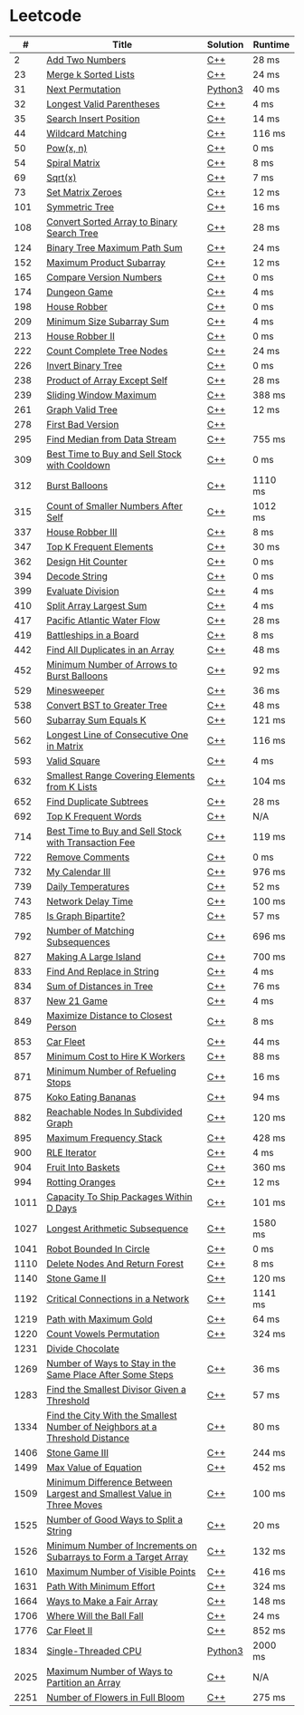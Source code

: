 # Leetcode

| # | Title | Solution | Runtime |
|---| ----- | -------- | ------- |
|2|[ Add Two Numbers](https://leetcode.com/problems/add-two-numbers/)|[C++](./solutions/2.%20Add%20Two%20Numbers.cpp)|28 ms|
|23|[ Merge k Sorted Lists](https://leetcode.com/problems/merge-k-sorted-lists/)|[C++](./solutions/23.%20Merge%20k%20Sorted%20Lists.cpp)|24 ms|
|31|[ Next Permutation](https://leetcode.com/problems/next-permutation/)|[Python3](./solutions/31.%20Next%20Permutation.py)|40 ms|
|32|[ Longest Valid Parentheses](https://leetcode.com/problems/longest-valid-parentheses/)|[C++](./solutions/32.%20Longest%20Valid%20Parentheses.cpp)|4 ms|
|35|[ Search Insert Position](https://leetcode.com/problems/search-insert-position/)|[C++](./solutions/35.%20Search%20Insert%20Position.cpp)|14 ms|
|44|[ Wildcard Matching](https://leetcode.com/problems/wildcard-matching/)|[C++](./solutions/44.%20Wildcard%20Matching.cpp)|116 ms|
|50|[ Pow(x, n)](https://leetcode.com/problems/powx-n/)|[C++](./solutions/50.%20Pow(x%2C%20n).cpp)|0 ms|
|54|[ Spiral Matrix](https://leetcode.com/problems/spiral-matrix/)|[C++](./solutions/54.%20Spiral%20Matrix.cpp)|8 ms|
|69|[ Sqrt(x)](https://leetcode.com/problems/sqrtx/)|[C++](./solutions/69.%20Sqrt(x).cpp)|7 ms|
|73|[ Set Matrix Zeroes](https://leetcode.com/problems/set-matrix-zeroes/)|[C++](./solutions/73.%20Set%20Matrix%20Zeroes.cpp)|12 ms|
|101|[ Symmetric Tree](https://leetcode.com/problems/symmetric-tree/)|[C++](./solutions/101.%20Symmetric%20Tree.cpp)|16 ms|
|108|[ Convert Sorted Array to Binary Search Tree](https://leetcode.com/problems/convert-sorted-array-to-binary-search-tree/)|[C++](./solutions/108.%20Convert%20Sorted%20Array%20to%20Binary%20Search%20Tree.cpp)|28 ms|
|124|[ Binary Tree Maximum Path Sum](https://leetcode.com/problems/binary-tree-maximum-path-sum/)|[C++](./solutions/124.%20Binary%20Tree%20Maximum%20Path%20Sum.cpp)|24 ms|
|152|[ Maximum Product Subarray](https://leetcode.com/problems/maximum-product-subarray/)|[C++](./solutions/152.%20Maximum%20Product%20Subarray.cpp)|12 ms|
|165|[ Compare Version Numbers](https://leetcode.com/problems/compare-version-numbers/)|[C++](./solutions/165.%20Compare%20Version%20Numbers.cpp)|0 ms|
|174|[ Dungeon Game](https://leetcode.com/problems/dungeon-game/)|[C++](./solutions/174.%20Dungeon%20Game.cpp)|4 ms|
|198|[ House Robber](https://leetcode.com/problems/house-robber/)|[C++](./solutions/198.%20House%20Robber.cpp)|0 ms|
|209|[ Minimum Size Subarray Sum](https://leetcode.com/problems/minimum-size-subarray-sum/)|[C++](./solutions/209.%20Minimum%20Size%20Subarray%20Sum.cpp)|4 ms|
|213|[ House Robber II](https://leetcode.com/problems/house-robber-ii/)|[C++](./solutions/213.%20House%20Robber%20II.cpp)|0 ms|
|222|[ Count Complete Tree Nodes](https://leetcode.com/problems/count-complete-tree-nodes/)|[C++](./solutions/222.%20Count%20Complete%20Tree%20Nodes.cpp)|24 ms|
|226|[ Invert Binary Tree](https://leetcode.com/problems/invert-binary-tree/)|[C++](./solutions/226.%20Invert%20Binary%20Tree.cpp)|0 ms|
|238|[ Product of Array Except Self](https://leetcode.com/problems/product-of-array-except-self/)|[C++](./solutions/238.%20Product%20of%20Array%20Except%20Self.cpp)|28 ms|
|239|[ Sliding Window Maximum](https://leetcode.com/problems/sliding-window-maximum/)|[C++](./solutions/239.%20Sliding%20Window%20Maximum.cpp)|388 ms|
|261|[ Graph Valid Tree](https://leetcode.com/problems/graph-valid-tree/)|[C++](./solutions/261.%20Graph%20Valid%20Tree.cpp)|12 ms|
|278|[ First Bad Version](https://leetcode.com/problems/first-bad-version/)|[C++](./solutions/278.%20First%20Bad%20Version.cpp)||
|295|[ Find Median from Data Stream](https://leetcode.com/problems/find-median-from-data-stream/)|[C++](./solutions/295.%20Find%20Median%20from%20Data%20Stream.cpp)|755 ms|
|309|[ Best Time to Buy and Sell Stock with Cooldown](https://leetcode.com/problems/best-time-to-buy-and-sell-stock-with-cooldown/)|[C++](./solutions/309.%20Best%20Time%20to%20Buy%20and%20Sell%20Stock%20with%20Cooldown.cpp)|0 ms|
|312|[ Burst Balloons](https://leetcode.com/problems/burst-balloons/)|[C++](./solutions/312.%20Burst%20Balloons.cpp)|1110 ms|
|315|[ Count of Smaller Numbers After Self](https://leetcode.com/problems/count-of-smaller-numbers-after-self/)|[C++](./solutions/315.%20Count%20of%20Smaller%20Numbers%20After%20Self.cpp)|1012 ms|
|337|[ House Robber III](https://leetcode.com/problems/house-robber-iii/)|[C++](./solutions/337.%20House%20Robber%20III.cpp)|8 ms|
|347|[ Top K Frequent Elements](https://leetcode.com/problems/top-k-frequent-elements/)|[C++](./solutions/347.%20Top%20K%20Frequent%20Elements.cpp)|30 ms|
|362|[ Design Hit Counter](https://leetcode.com/problems/design-hit-counter/)|[C++](./solutions/362.%20Design%20Hit%20Counter.cpp)|0 ms|
|394|[ Decode String](https://leetcode.com/problems/decode-string/)|[C++](./solutions/394.%20Decode%20String.cpp)|0 ms|
|399|[ Evaluate Division](https://leetcode.com/problems/evaluate-division/)|[C++](./solutions/399.%20Evaluate%20Division.cpp)|4 ms|
|410|[ Split Array Largest Sum](https://leetcode.com/problems/split-array-largest-sum/)|[C++](./solutions/410.%20Split%20Array%20Largest%20Sum.cpp)|4 ms|
|417|[ Pacific Atlantic Water Flow](https://leetcode.com/problems/pacific-atlantic-water-flow/)|[C++](./solutions/417.%20Pacific%20Atlantic%20Water%20Flow.cpp)|28 ms|
|419|[ Battleships in a Board](https://leetcode.com/problems/battleships-in-a-board/)|[C++](./solutions/419.%20Battleships%20in%20a%20Board.cpp)|8 ms|
|442|[ Find All Duplicates in an Array](https://leetcode.com/problems/find-all-duplicates-in-an-array/)|[C++](./solutions/442.%20Find%20All%20Duplicates%20in%20an%20Array.cpp)|48 ms|
|452|[ Minimum Number of Arrows to Burst Balloons](https://leetcode.com/problems/minimum-number-of-arrows-to-burst-balloons/)|[C++](./solutions/452.%20Minimum%20Number%20of%20Arrows%20to%20Burst%20Balloons.cpp)|92 ms|
|529|[ Minesweeper](https://leetcode.com/problems/minesweeper/)|[C++](./solutions/529.%20Minesweeper.cpp)|36 ms|
|538|[ Convert BST to Greater Tree](https://leetcode.com/problems/convert-bst-to-greater-tree/)|[C++](./solutions/538.%20Convert%20BST%20to%20Greater%20Tree.cpp)|48 ms|
|560|[ Subarray Sum Equals K](https://leetcode.com/problems/subarray-sum-equals-k/)|[C++](./solutions/560.%20Subarray%20Sum%20Equals%20K.cpp)|121 ms|
|562|[ Longest Line of Consecutive One in Matrix](https://leetcode.com/problems/longest-line-of-consecutive-one-in-matrix/)|[C++](./solutions/562.%20Longest%20Line%20of%20Consecutive%20One%20in%20Matrix.cpp)|116 ms|
|593|[ Valid Square](https://leetcode.com/problems/valid-square/)|[C++](./solutions/593.%20Valid%20Square.cpp)|4 ms|
|632|[ Smallest Range Covering Elements from K Lists](https://leetcode.com/problems/smallest-range-covering-elements-from-k-lists/)|[C++](./solutions/632.%20Smallest%20Range%20Covering%20Elements%20from%20K%20Lists.cpp)|104 ms|
|652|[ Find Duplicate Subtrees](https://leetcode.com/problems/find-duplicate-subtrees/)|[C++](./solutions/652.%20Find%20Duplicate%20Subtrees.cpp)|28 ms|
|692|[ Top K Frequent Words](https://leetcode.com/problems/top-k-frequent-words/)|[C++](./solutions/692.%20Top%20K%20Frequent%20Words.cpp)|N/A|
|714|[ Best Time to Buy and Sell Stock with Transaction Fee](https://leetcode.com/problems/best-time-to-buy-and-sell-stock-with-transaction-fee/)|[C++](./solutions/714.%20Best%20Time%20to%20Buy%20and%20Sell%20Stock%20with%20Transaction%20Fee.cpp)|119 ms|
|722|[ Remove Comments](https://leetcode.com/problems/remove-comments/)|[C++](./solutions/722.%20Remove%20Comments.cpp)|0 ms|
|732|[ My Calendar III](https://leetcode.com/problems/my-calendar-iii/)|[C++](./solutions/732.%20My%20Calendar%20III.cpp)|976 ms|
|739|[ Daily Temperatures](https://leetcode.com/problems/daily-temperatures/)|[C++](./solutions/739.%20Daily%20Temperatures.cpp)|52 ms|
|743|[ Network Delay Time](https://leetcode.com/problems/network-delay-time/)|[C++](./solutions/743.%20Network%20Delay%20Time.cpp)|100 ms|
|785|[ Is Graph Bipartite?](https://leetcode.com/problems/is-graph-bipartite/)|[C++](./solutions/785.%20Is%20Graph%20Bipartite%3F.cpp)|57 ms|
|792|[ Number of Matching Subsequences](https://leetcode.com/problems/number-of-matching-subsequences/)|[C++](./solutions/792.%20Number%20of%20Matching%20Subsequences.cpp)|696 ms|
|827|[ Making A Large Island](https://leetcode.com/problems/making-a-large-island/)|[C++](./solutions/827.%20Making%20A%20Large%20Island.cpp)|700 ms|
|833|[ Find And Replace in String](https://leetcode.com/problems/find-and-replace-in-string/)|[C++](./solutions/833.%20Find%20And%20Replace%20in%20String.cpp)|4 ms|
|834|[ Sum of Distances in Tree](https://leetcode.com/problems/sum-of-distances-in-tree/)|[C++](./solutions/834.%20Sum%20of%20Distances%20in%20Tree.cpp)|76 ms|
|837|[ New 21 Game](https://leetcode.com/problems/new-21-game/)|[C++](./solutions/837.%20New%2021%20Game.cpp)|4 ms|
|849|[ Maximize Distance to Closest Person](https://leetcode.com/problems/maximize-distance-to-closest-person/)|[C++](./solutions/849.%20Maximize%20Distance%20to%20Closest%20Person.cpp)|8 ms|
|853|[ Car Fleet](https://leetcode.com/problems/car-fleet/)|[C++](./solutions/853.%20Car%20Fleet.cpp)|44 ms|
|857|[ Minimum Cost to Hire K Workers](https://leetcode.com/problems/minimum-cost-to-hire-k-workers/)|[C++](./solutions/857.%20Minimum%20Cost%20to%20Hire%20K%20Workers.cpp)|88 ms|
|871|[ Minimum Number of Refueling Stops](https://leetcode.com/problems/minimum-number-of-refueling-stops/)|[C++](./solutions/871.%20Minimum%20Number%20of%20Refueling%20Stops.cpp)|16 ms|
|875|[ Koko Eating Bananas](https://leetcode.com/problems/koko-eating-bananas/)|[C++](./solutions/875.%20Koko%20Eating%20Bananas.cpp)|94 ms|
|882|[ Reachable Nodes In Subdivided Graph](https://leetcode.com/problems/reachable-nodes-in-subdivided-graph/)|[C++](./solutions/882.%20Reachable%20Nodes%20In%20Subdivided%20Graph.cpp)|120 ms|
|895|[ Maximum Frequency Stack](https://leetcode.com/problems/maximum-frequency-stack/)|[C++](./solutions/895.%20Maximum%20Frequency%20Stack.cpp)|428 ms|
|900|[ RLE Iterator](https://leetcode.com/problems/rle-iterator/)|[C++](./solutions/900.%20RLE%20Iterator.cpp)|4 ms|
|904|[ Fruit Into Baskets](https://leetcode.com/problems/fruit-into-baskets/)|[C++](./solutions/904.%20Fruit%20Into%20Baskets.cpp)|360 ms|
|994|[ Rotting Oranges](https://leetcode.com/problems/rotting-oranges/)|[C++](./solutions/994.%20Rotting%20Oranges.cpp)|12 ms|
|1011|[ Capacity To Ship Packages Within D Days](https://leetcode.com/problems/capacity-to-ship-packages-within-d-days/)|[C++](./solutions/1011.%20Capacity%20To%20Ship%20Packages%20Within%20D%20Days.cpp)|101 ms|
|1027|[ Longest Arithmetic Subsequence](https://leetcode.com/problems/longest-arithmetic-subsequence/)|[C++](./solutions/1027.%20Longest%20Arithmetic%20Subsequence.cpp)|1580 ms|
|1041|[ Robot Bounded In Circle](https://leetcode.com/problems/robot-bounded-in-circle/)|[C++](./solutions/1041.%20Robot%20Bounded%20In%20Circle.cpp)|0 ms|
|1110|[ Delete Nodes And Return Forest](https://leetcode.com/problems/delete-nodes-and-return-forest/)|[C++](./solutions/1110.%20Delete%20Nodes%20And%20Return%20Forest.cpp)|8 ms|
|1140|[ Stone Game II](https://leetcode.com/problems/stone-game-ii/)|[C++](./solutions/1140.%20Stone%20Game%20II.cpp)|120 ms|
|1192|[ Critical Connections in a Network](https://leetcode.com/problems/critical-connections-in-a-network/)|[C++](./solutions/1192.%20Critical%20Connections%20in%20a%20Network.cpp)|1141 ms|
|1219|[ Path with Maximum Gold](https://leetcode.com/problems/path-with-maximum-gold/)|[C++](./solutions/1219.%20Path%20with%20Maximum%20Gold.cpp)|64 ms|
|1220|[ Count Vowels Permutation](https://leetcode.com/problems/count-vowels-permutation/)|[C++](./solutions/1220.%20Count%20Vowels%20Permutation.cpp)|324 ms|
|1231|[ Divide Chocolate](https://leetcode.com/problems/divide-chocolate/)|[](./solutions/1231.%20Divide%20Chocolate.)||
|1269|[ Number of Ways to Stay in the Same Place After Some Steps](https://leetcode.com/problems/number-of-ways-to-stay-in-the-same-place-after-some-steps/)|[C++](./solutions/1269.%20Number%20of%20Ways%20to%20Stay%20in%20the%20Same%20Place%20After%20Some%20Steps.cpp)|36 ms|
|1283|[ Find the Smallest Divisor Given a Threshold](https://leetcode.com/problems/find-the-smallest-divisor-given-a-threshold/)|[C++](./solutions/1283.%20Find%20the%20Smallest%20Divisor%20Given%20a%20Threshold.cpp)|57 ms|
|1334|[ Find the City With the Smallest Number of Neighbors at a Threshold Distance](https://leetcode.com/problems/find-the-city-with-the-smallest-number-of-neighbors-at-a-threshold-distance/)|[C++](./solutions/1334.%20Find%20the%20City%20With%20the%20Smallest%20Number%20of%20Neighbors%20at%20a%20Threshold%20Distance.cpp)|80 ms|
|1406|[ Stone Game III](https://leetcode.com/problems/stone-game-iii/)|[C++](./solutions/1406.%20Stone%20Game%20III.cpp)|244 ms|
|1499|[ Max Value of Equation](https://leetcode.com/problems/max-value-of-equation/)|[C++](./solutions/1499.%20Max%20Value%20of%20Equation.cpp)|452 ms|
|1509|[ Minimum Difference Between Largest and Smallest Value in Three Moves](https://leetcode.com/problems/minimum-difference-between-largest-and-smallest-value-in-three-moves/)|[C++](./solutions/1509.%20Minimum%20Difference%20Between%20Largest%20and%20Smallest%20Value%20in%20Three%20Moves.cpp)|100 ms|
|1525|[ Number of Good Ways to Split a String](https://leetcode.com/problems/number-of-good-ways-to-split-a-string/)|[C++](./solutions/1525.%20Number%20of%20Good%20Ways%20to%20Split%20a%20String.cpp)|20 ms|
|1526|[ Minimum Number of Increments on Subarrays to Form a Target Array](https://leetcode.com/problems/minimum-number-of-increments-on-subarrays-to-form-a-target-array/)|[C++](./solutions/1526.%20Minimum%20Number%20of%20Increments%20on%20Subarrays%20to%20Form%20a%20Target%20Array.cpp)|132 ms|
|1610|[ Maximum Number of Visible Points](https://leetcode.com/problems/maximum-number-of-visible-points/)|[C++](./solutions/1610.%20Maximum%20Number%20of%20Visible%20Points.cpp)|416 ms|
|1631|[ Path With Minimum Effort](https://leetcode.com/problems/path-with-minimum-effort/)|[C++](./solutions/1631.%20Path%20With%20Minimum%20Effort.cpp)|324 ms|
|1664|[ Ways to Make a Fair Array](https://leetcode.com/problems/ways-to-make-a-fair-array/)|[C++](./solutions/1664.%20Ways%20to%20Make%20a%20Fair%20Array.cpp)|148 ms|
|1706|[ Where Will the Ball Fall](https://leetcode.com/problems/where-will-the-ball-fall/)|[C++](./solutions/1706.%20Where%20Will%20the%20Ball%20Fall.cpp)|24 ms|
|1776|[ Car Fleet II](https://leetcode.com/problems/car-fleet-ii/)|[C++](./solutions/1776.%20Car%20Fleet%20II.cpp)|852 ms|
|1834|[ Single-Threaded CPU](https://leetcode.com/problems/single-threaded-cpu/)|[Python3](./solutions/1834.%20Single-Threaded%20CPU.py)|2000 ms|
|2025|[ Maximum Number of Ways to Partition an Array](https://leetcode.com/problems/maximum-number-of-ways-to-partition-an-array/)|[C++](./solutions/2025.%20Maximum%20Number%20of%20Ways%20to%20Partition%20an%20Array.cpp)|N/A|
|2251|[ Number of Flowers in Full Bloom](https://leetcode.com/problems/number-of-flowers-in-full-bloom/)|[C++](./solutions/2251.%20Number%20of%20Flowers%20in%20Full%20Bloom.cpp)|275 ms|
